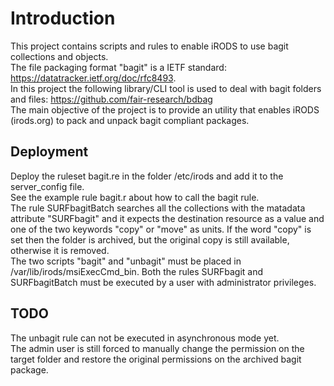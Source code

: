 # Introduction

This project contains scripts and rules to enable iRODS to use bagit collections and objects.  
The file packaging format "bagit" is a IETF standard: https://datatracker.ietf.org/doc/rfc8493.   
In this project the following library/CLI tool is used to deal with bagit folders and files: https://github.com/fair-research/bdbag  
The main objective of the project is to provide an utility that enables iRODS (irods.org) to pack and unpack bagit compliant packages.  
  
## Deployment
Deploy the ruleset bagit.re in the folder /etc/irods and add it to the server_config file.  
See the example rule bagit.r about how to call the bagit rule.  
The rule SURFbagitBatch searches all the collections with the matadata attribute "SURFbagit" and it expects the destination resource as a value and one of the two keywords "copy" or "move" as units. If the word "copy" is set then the folder is archived, but the original copy is still available, otherwise it is removed.  
The two scripts "bagit" and "unbagit" must be placed in /var/lib/irods/msiExecCmd_bin.
Both the rules SURFbagit and SURFbagitBatch must be executed by a user with administrator privileges.

## TODO
The unbagit rule can not be executed in asynchronous mode yet.  
The admin user is still forced to manually change the permission on the target folder and restore the original permissions on the archived bagit package.
